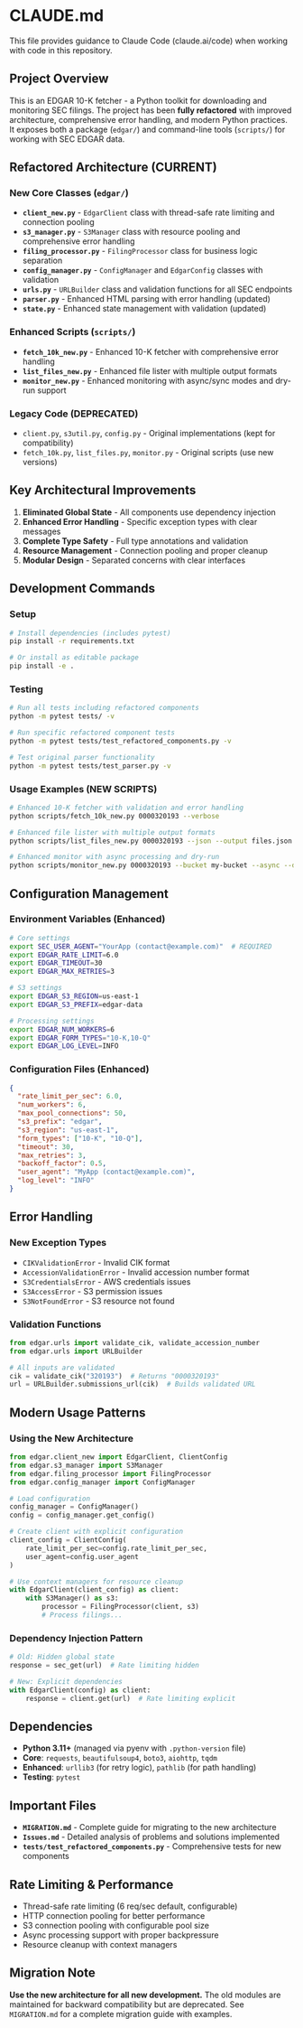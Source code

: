 # CLAUDE.md

This file provides guidance to Claude Code (claude.ai/code) when working with code in this repository.

## Project Overview

This is an EDGAR 10-K fetcher - a Python toolkit for downloading and monitoring SEC filings. The project has been **fully refactored** with improved architecture, comprehensive error handling, and modern Python practices. It exposes both a package (`edgar/`) and command-line tools (`scripts/`) for working with SEC EDGAR data.

## Refactored Architecture (CURRENT)

### New Core Classes (`edgar/`)
- **`client_new.py`** - `EdgarClient` class with thread-safe rate limiting and connection pooling
- **`s3_manager.py`** - `S3Manager` class with resource pooling and comprehensive error handling
- **`filing_processor.py`** - `FilingProcessor` class for business logic separation
- **`config_manager.py`** - `ConfigManager` and `EdgarConfig` classes with validation
- **`urls.py`** - `URLBuilder` class and validation functions for all SEC endpoints
- **`parser.py`** - Enhanced HTML parsing with error handling (updated)
- **`state.py`** - Enhanced state management with validation (updated)

### Enhanced Scripts (`scripts/`)
- **`fetch_10k_new.py`** - Enhanced 10-K fetcher with comprehensive error handling
- **`list_files_new.py`** - Enhanced file lister with multiple output formats
- **`monitor_new.py`** - Enhanced monitoring with async/sync modes and dry-run support

### Legacy Code (DEPRECATED)
- `client.py`, `s3util.py`, `config.py` - Original implementations (kept for compatibility)
- `fetch_10k.py`, `list_files.py`, `monitor.py` - Original scripts (use new versions)

## Key Architectural Improvements

1. **Eliminated Global State** - All components use dependency injection
2. **Enhanced Error Handling** - Specific exception types with clear messages
3. **Complete Type Safety** - Full type annotations and validation
4. **Resource Management** - Connection pooling and proper cleanup
5. **Modular Design** - Separated concerns with clear interfaces

## Development Commands

### Setup
```bash
# Install dependencies (includes pytest)
pip install -r requirements.txt

# Or install as editable package
pip install -e .
```

### Testing
```bash
# Run all tests including refactored components
python -m pytest tests/ -v

# Run specific refactored component tests
python -m pytest tests/test_refactored_components.py -v

# Test original parser functionality
python -m pytest tests/test_parser.py -v
```

### Usage Examples (NEW SCRIPTS)
```bash
# Enhanced 10-K fetcher with validation and error handling
python scripts/fetch_10k_new.py 0000320193 --verbose

# Enhanced file lister with multiple output formats
python scripts/list_files_new.py 0000320193 --json --output files.json

# Enhanced monitor with async processing and dry-run
python scripts/monitor_new.py 0000320193 --bucket my-bucket --async --dry-run
```

## Configuration Management

### Environment Variables (Enhanced)
```bash
# Core settings
export SEC_USER_AGENT="YourApp (contact@example.com)"  # REQUIRED
export EDGAR_RATE_LIMIT=6.0
export EDGAR_TIMEOUT=30
export EDGAR_MAX_RETRIES=3

# S3 settings
export EDGAR_S3_REGION=us-east-1
export EDGAR_S3_PREFIX=edgar-data

# Processing settings
export EDGAR_NUM_WORKERS=6
export EDGAR_FORM_TYPES="10-K,10-Q"
export EDGAR_LOG_LEVEL=INFO
```

### Configuration Files (Enhanced)
```json
{
  "rate_limit_per_sec": 6.0,
  "num_workers": 6,
  "max_pool_connections": 50,
  "s3_prefix": "edgar",
  "s3_region": "us-east-1",
  "form_types": ["10-K", "10-Q"],
  "timeout": 30,
  "max_retries": 3,
  "backoff_factor": 0.5,
  "user_agent": "MyApp (contact@example.com)",
  "log_level": "INFO"
}
```

## Error Handling

### New Exception Types
- `CIKValidationError` - Invalid CIK format
- `AccessionValidationError` - Invalid accession number format  
- `S3CredentialsError` - AWS credentials issues
- `S3AccessError` - S3 permission issues
- `S3NotFoundError` - S3 resource not found

### Validation Functions
```python
from edgar.urls import validate_cik, validate_accession_number
from edgar.urls import URLBuilder

# All inputs are validated
cik = validate_cik("320193")  # Returns "0000320193"
url = URLBuilder.submissions_url(cik)  # Builds validated URL
```

## Modern Usage Patterns

### Using the New Architecture
```python
from edgar.client_new import EdgarClient, ClientConfig
from edgar.s3_manager import S3Manager
from edgar.filing_processor import FilingProcessor
from edgar.config_manager import ConfigManager

# Load configuration
config_manager = ConfigManager()
config = config_manager.get_config()

# Create client with explicit configuration
client_config = ClientConfig(
    rate_limit_per_sec=config.rate_limit_per_sec,
    user_agent=config.user_agent
)

# Use context managers for resource cleanup
with EdgarClient(client_config) as client:
    with S3Manager() as s3:
        processor = FilingProcessor(client, s3)
        # Process filings...
```

### Dependency Injection Pattern
```python
# Old: Hidden global state
response = sec_get(url)  # Rate limiting hidden

# New: Explicit dependencies
with EdgarClient(config) as client:
    response = client.get(url)  # Rate limiting explicit
```

## Dependencies

- **Python 3.11+** (managed via pyenv with `.python-version` file)
- **Core**: `requests`, `beautifulsoup4`, `boto3`, `aiohttp`, `tqdm`
- **Enhanced**: `urllib3` (for retry logic), `pathlib` (for path handling)
- **Testing**: `pytest`

## Important Files

- **`MIGRATION.md`** - Complete guide for migrating to the new architecture
- **`Issues.md`** - Detailed analysis of problems and solutions implemented
- **`tests/test_refactored_components.py`** - Comprehensive tests for new components

## Rate Limiting & Performance

- Thread-safe rate limiting (6 req/sec default, configurable)
- HTTP connection pooling for better performance
- S3 connection pooling with configurable pool size
- Async processing support with proper backpressure
- Resource cleanup with context managers

## Migration Note

**Use the new architecture for all new development.** The old modules are maintained for backward compatibility but are deprecated. See `MIGRATION.md` for a complete migration guide with examples.